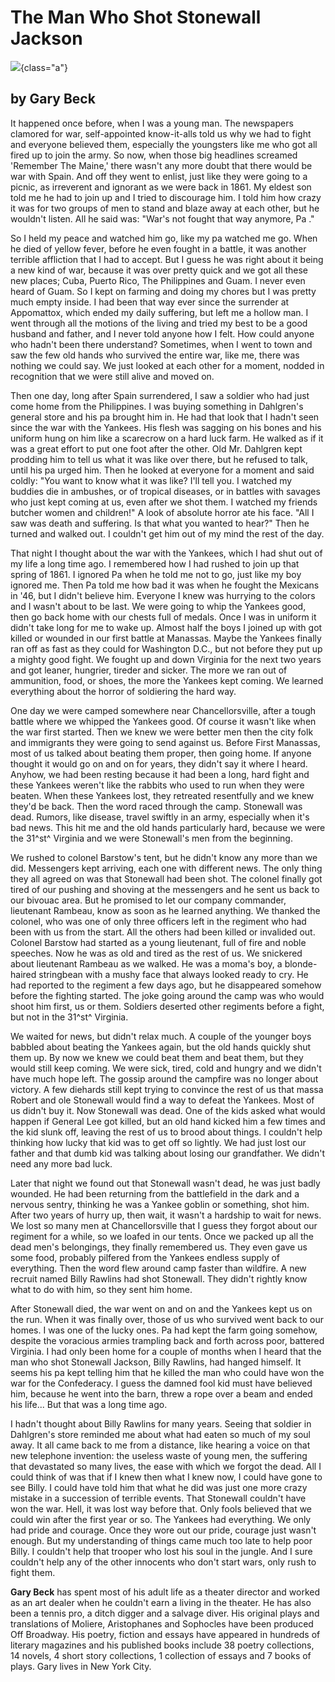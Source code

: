 # The Man Who Shot Stonewall Jackson

![](stonewall-dies-2.jpg){class="a"}

## by Gary Beck

It happened once before, when I was a young man. The newspapers clamored
for war, self-appointed know-it-alls told us why we had to fight and
everyone believed them, especially the youngsters like me who got all
fired up to join the army. So now, when those big headlines screamed
'Remember The Maine,' there wasn't any more doubt that there would be
war with Spain. And off they went to enlist, just like they were going
to a picnic, as irreverent and ignorant as we were back in 1861. My
eldest son told me he had to join up and I tried to discourage him. I
told him how crazy it was for two groups of men to stand and blaze away
at each other, but he wouldn't listen. All he said was: \"War's not
fought that way anymore, Pa .\"

So I held my peace and watched him go, like my pa watched me go. When he
died of yellow fever, before he even fought in a battle, it was another
terrible affliction that I had to accept. But I guess he was right about
it being a new kind of war, because it was over pretty quick and we got
all these new places; Cuba, Puerto Rico, The Philippines and Guam. I
never even heard of Guam. So I kept on farming and doing my chores but I
was pretty much empty inside. I had been that way ever since the
surrender at Appomattox, which ended my daily suffering, but left me a
hollow man. I went through all the motions of the living and tried my
best to be a good husband and father, and I never told anyone how I
felt. How could anyone who hadn't been there understand? Sometimes, when
I went to town and saw the few old hands who survived the entire war,
like me, there was nothing we could say. We just looked at each other
for a moment, nodded in recognition that we were still alive and moved
on.

Then one day, long after Spain surrendered, I saw a soldier who had just
come home from the Philippines. I was buying something in Dahlgren's
general store and his pa brought him in. He had that look that I hadn't
seen since the war with the Yankees. His flesh was sagging on his bones
and his uniform hung on him like a scarecrow on a hard luck farm. He
walked as if it was a great effort to put one foot after the other. Old
Mr. Dahlgren kept prodding him to tell us what it was like over there,
but he refused to talk, until his pa urged him. Then he looked at
everyone for a moment and said coldly: \"You want to know what it was
like? I'll tell you. I watched my buddies die in ambushes, or of
tropical diseases, or in battles with savages who just kept coming at
us, even after we shot them. I watched my friends butcher women and
children!\" A look of absolute horror ate his face. \"All I saw was
death and suffering. Is that what you wanted to hear?\" Then he turned
and walked out. I couldn't get him out of my mind the rest of the day.

That night I thought about the war with the Yankees, which I had shut
out of my life a long time ago. I remembered how I had rushed to join up
that spring of 1861. I ignored Pa when he told me not to go, just like
my boy ignored me. Then Pa told me how bad it was when he fought the
Mexicans in '46, but I didn't believe him. Everyone I knew was hurrying
to the colors and I wasn't about to be last. We were going to whip the
Yankees good, then go back home with our chests full of medals. Once I
was in uniform it didn't take long for me to wake up. Almost half the
boys I joined up with got killed or wounded in our first battle at
Manassas. Maybe the Yankees finally ran off as fast as they could for
Washington D.C., but not before they put up a mighty good fight. We
fought up and down Virginia for the next two years and got leaner,
hungrier, tireder and sicker. The more we ran out of ammunition, food,
or shoes, the more the Yankees kept coming. We learned everything about
the horror of soldiering the hard way.

One day we were camped somewhere near Chancellorsville, after a tough
battle where we whipped the Yankees good. Of course it wasn't like when
the war first started. Then we knew we were better men then the city
folk and immigrants they were going to send against us. Before First
Manassas, most of us talked about beating them proper, then going home.
If anyone thought it would go on and on for years, they didn't say it
where I heard. Anyhow, we had been resting because it had been a long,
hard fight and these Yankees weren't like the rabbits who used to run
when they were beaten. When these Yankees lost, they retreated
resentfully and we knew they'd be back. Then the word raced through the
camp. Stonewall was dead. Rumors, like disease, travel swiftly in an
army, especially when it's bad news. This hit me and the old hands
particularly hard, because we were the 31^st^ Virginia and we were
Stonewall's men from the beginning.

We rushed to colonel Barstow's tent, but he didn't know any more than we
did. Messengers kept arriving, each one with different news. The only
thing they all agreed on was that Stonewall had been shot. The colonel
finally got tired of our pushing and shoving at the messengers and he
sent us back to our bivouac area. But he promised to let our company
commander, lieutenant Rambeau, know as soon as he learned anything. We
thanked the colonel, who was one of only three officers left in the
regiment who had been with us from the start. All the others had been
killed or invalided out. Colonel Barstow had started as a young
lieutenant, full of fire and noble speeches. Now he was as old and tired
as the rest of us. We snickered about lieutenant Rambeau as we walked.
He was a moma's boy, a blonde-haired stringbean with a mushy face that
always looked ready to cry. He had reported to the regiment a few days
ago, but he disappeared somehow before the fighting started. The joke
going around the camp was who would shoot him first, us or them.
Soldiers deserted other regiments before a fight, but not in the 31^st^
Virginia.

We waited for news, but didn't relax much. A couple of the younger boys
babbled about beating the Yankees again, but the old hands quickly shut
them up. By now we knew we could beat them and beat them, but they would
still keep coming. We were sick, tired, cold and hungry and we didn't
have much hope left. The gossip around the campfire was no longer about
victory. A few diehards still kept trying to convince the rest of us
that massa Robert and ole Stonewall would find a way to defeat the
Yankees. Most of us didn't buy it. Now Stonewall was dead. One of the
kids asked what would happen if General Lee got killed, but an old hand
kicked him a few times and the kid slunk off, leaving the rest of us to
brood about things. I couldn't help thinking how lucky that kid was to
get off so lightly. We had just lost our father and that dumb kid was
talking about losing our grandfather. We didn't need any more bad luck.

Later that night we found out that Stonewall wasn't dead, he was just
badly wounded. He had been returning from the battlefield in the dark
and a nervous sentry, thinking he was a Yankee goblin or something, shot
him. After two years of hurry up, then wait, it wasn't a hardship to
wait for news. We lost so many men at Chancellorsville that I guess they
forgot about our regiment for a while, so we loafed in our tents. Once
we packed up all the dead men's belongings, they finally remembered us.
They even gave us some food, probably pilfered from the Yankees endless
supply of everything. Then the word flew around camp faster than
wildfire. A new recruit named Billy Rawlins had shot Stonewall. They
didn't rightly know what to do with him, so they sent him home.

After Stonewall died, the war went on and on and the Yankees kept us on
the run. When it was finally over, those of us who survived went back to
our homes. I was one of the lucky ones. Pa had kept the farm going
somehow, despite the voracious armies trampling back and forth across
poor, battered Virginia. I had only been home for a couple of months
when I heard that the man who shot Stonewall Jackson, Billy Rawlins, had
hanged himself. It seems his pa kept telling him that he killed the man
who could have won the war for the Confederacy. I guess the damned fool
kid must have believed him, because he went into the barn, threw a rope
over a beam and ended his life... But that was a long time ago.

I hadn't thought about Billy Rawlins for many years. Seeing that soldier
in Dahlgren's store reminded me about what had eaten so much of my soul
away. It all came back to me from a distance, like hearing a voice on
that new telephone invention: the useless waste of young men, the
suffering that devastated so many lives, the ease with which we forgot
the dead. All I could think of was that if I knew then what I knew now,
I could have gone to see Billy. I could have told him that what he did
was just one more crazy mistake in a succession of terrible events. That
Stonewall couldn't have won the war. Hell, it was lost way before that.
Only fools believed that we could win after the first year or so. The
Yankees had everything. We only had pride and courage. Once they wore
out our pride, courage just wasn't enough. But my understanding of
things came much too late to help poor Billy. I couldn't help that
trooper who lost his soul in the jungle. And I sure couldn't help any of
the other innocents who don't start wars, only rush to fight them.

**Gary Beck** has spent most of his adult life as a theater director and
worked as an art dealer when he couldn\'t earn a living in the theater.
He has also been a tennis pro, a ditch digger and a salvage diver. His
original plays and translations of Moliere, Aristophanes and Sophocles
have been produced Off Broadway. His poetry, fiction and essays have
appeared in hundreds of literary magazines and his published books
include 38 poetry collections, 14 novels, 4 short story collections, 1
collection of essays and 7 books of plays. Gary lives in New York City.
